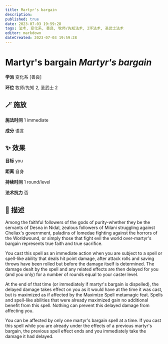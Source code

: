 ```yaml
---
title: Martyr's bargain
description: 
published: true
date: 2023-07-03 19:59:28
tags: 法术, 变化系, 善良, 牧师/先知法术, 2环法术, 圣武士法术
editor: markdown
dateCreated: 2023-07-03 19:59:28
---
```


# **Martyr's bargain** *Martyr's bargain*

**学派** 变化系 \[善良\] 

**环位** 牧师/先知 2, 圣武士 2

## 🪄 施放

**施法时间** 1 immediate

**成分** 语言

## ✨ 效果 

**目标** you 

**距离** 自身  

**持续时间** 1 round/level 

**法术抗力** 否

## 📖 描述

Among the faithful followers of the gods of purity-whether they be the servants of Desna in Nidal, zealous followers of Milani struggling against Cheliax's government, paladins of Iomedae fighting against the horrors of the Worldwound, or simply those that fight evil the world over-martyr's bargain represents true faith and true sacrifice.

 You cast this spell as an immediate action when you are subject to a spell or spell-like ability that deals hit point damage, after attack rolls and saving throws have been rolled but before the damage itself is determined. The damage dealt by the spell and any related effects are then delayed for you (and you only) for a number of rounds equal to your caster level.

 At the end of that time (or immediately if martyr's bargain is dispelled), the delayed damage takes effect on you as it would have at the time it was cast, but is maximized as if affected by the Maximize Spell metamagic feat. Spells and spell-like abilities that were already maximized gain no additional benefit from this spell. Nothing can prevent this delayed damage from affecting you.

 You can be affected by only one martyr's bargain spell at a time. If you cast this spell while you are already under the effects of a previous martyr's bargain, the previous spell effect ends and you immediately take the damage it had delayed.
    